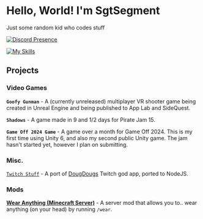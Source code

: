 # Hello, World! I'm SgtSegment
Just some random kid who codes stuff

[![Discord Presence](https://lanyard.cnrad.dev/api/1277764827439431860?showDisplayName=true&idleMessage=I%27m%20currently%20being%20lazy%F0%9F%98%8E)](https://discord.com/users/1277764827439431860)

[![My Skills](https://skillicons.dev/icons?i=cs,js,ts,haxe,html,css,lua,unity,unreal,blender)](https://discord.com/users/1277764827439431860)

## Projects
### Video Games
**`Goofy Gunman`** - A (currently unreleased) multiplayer VR shooter game being created in Unreal Engine and being published to App Lab and SideQuest.

**`Shadows`** - A game made in 9 and 1/2 days for Pirate Jam 15.

**`Game Off 2024 Game`** - A game over a month for Game Off 2024. This is my first time using Unity 6, and also my second public Unity game. The jam hasn't started yet, however I plan on submitting.
### Misc.
[`Twitch Stuff`](https://github.com/SgtSegment/twitch-stuff) - A port of [DougDougs](https://twitch.tv/dougdoug) Twitch god app, ported to NodeJS.
### Mods
**[Wear Anything (Minecraft Server)](https://github.com/SgtSegment/WearAnythingMC)** - A server mod that allows you to.. wear anything (on your head) by running `/wear`.
<!---
SgtSegment/SgtSegment is a ✨ special ✨ repository because its `README.md` (this file) appears on your GitHub profile.
You can click the Preview link to take a look at your changes.
--->

